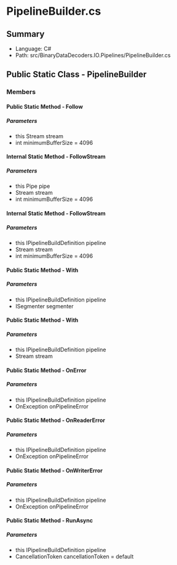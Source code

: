 ﻿# PipelineBuilder.cs

## Summary

* Language: C#
* Path: src/BinaryDataDecoders.IO.Pipelines/PipelineBuilder.cs

## Public Static Class - PipelineBuilder

### Members

#### Public Static Method - Follow

#####  Parameters

 - this Stream stream 
 - int minimumBufferSize = 4096 

#### Internal Static Method - FollowStream

#####  Parameters

 - this Pipe pipe 
 - Stream stream 
 - int minimumBufferSize = 4096 

#### Internal Static Method - FollowStream

#####  Parameters

 - this IPipelineBuildDefinition pipeline 
 - Stream stream 
 - int minimumBufferSize = 4096 

#### Public Static Method - With

#####  Parameters

 - this IPipelineBuildDefinition pipeline 
 - ISegmenter segmenter 

#### Public Static Method - With

#####  Parameters

 - this IPipelineBuildDefinition pipeline 
 - Stream stream 

#### Public Static Method - OnError

#####  Parameters

 - this IPipelineBuildDefinition pipeline 
 - OnException onPipelineError 

#### Public Static Method - OnReaderError

#####  Parameters

 - this IPipelineBuildDefinition pipeline 
 - OnException onPipelineError 

#### Public Static Method - OnWriterError

#####  Parameters

 - this IPipelineBuildDefinition pipeline 
 - OnException onPipelineError 

#### Public Static Method - RunAsync

#####  Parameters

 - this IPipelineBuildDefinition pipeline 
 - CancellationToken cancellationToken = default 

